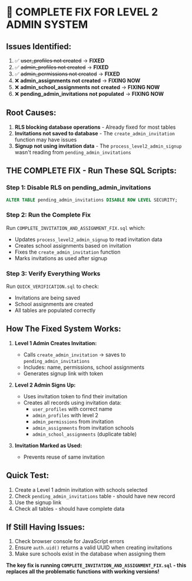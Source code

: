# 🎯 COMPLETE FIX FOR LEVEL 2 ADMIN SYSTEM

## Issues Identified:
1. ✅ ~~user_profiles not created~~ → **FIXED**
2. ✅ ~~admin_profiles not created~~ → **FIXED**  
3. ✅ ~~admin_permissions not created~~ → **FIXED**
4. ❌ **admin_assignments not created** → **FIXING NOW**
5. ❌ **admin_school_assignments not created** → **FIXING NOW**
6. ❌ **pending_admin_invitations not populated** → **FIXING NOW**

## Root Causes:
1. **RLS blocking database operations** - Already fixed for most tables
2. **Invitations not saved to database** - The `create_admin_invitation` function may have issues
3. **Signup not using invitation data** - The `process_level2_admin_signup` wasn't reading from `pending_admin_invitations`

## THE COMPLETE FIX - Run These SQL Scripts:

### Step 1: Disable RLS on pending_admin_invitations
```sql
ALTER TABLE pending_admin_invitations DISABLE ROW LEVEL SECURITY;
```

### Step 2: Run the Complete Fix
Run `COMPLETE_INVITATION_AND_ASSIGNMENT_FIX.sql` which:
- Updates `process_level2_admin_signup` to read invitation data
- Creates school assignments based on invitation
- Fixes the `create_admin_invitation` function
- Marks invitations as used after signup

### Step 3: Verify Everything Works
Run `QUICK_VERIFICATION.sql` to check:
- Invitations are being saved
- School assignments are created
- All tables are populated correctly

## How The Fixed System Works:

1. **Level 1 Admin Creates Invitation:**
   - Calls `create_admin_invitation` → saves to `pending_admin_invitations`
   - Includes: name, permissions, school assignments
   - Generates signup link with token

2. **Level 2 Admin Signs Up:**
   - Uses invitation token to find their invitation
   - Creates all records using invitation data:
     - `user_profiles` with correct name
     - `admin_profiles` with level 2
     - `admin_permissions` from invitation
     - `admin_assignments` from invitation schools
     - `admin_school_assignments` (duplicate table)

3. **Invitation Marked as Used:**
   - Prevents reuse of same invitation

## Quick Test:

1. Create a Level 1 admin invitation with schools selected
2. Check `pending_admin_invitations` table - should have new record
3. Use the signup link
4. Check all tables - should have complete data

## If Still Having Issues:

1. Check browser console for JavaScript errors
2. Ensure `auth.uid()` returns a valid UUID when creating invitations
3. Make sure schools exist in the database when assigning them

**The key fix is running `COMPLETE_INVITATION_AND_ASSIGNMENT_FIX.sql` - this replaces all the problematic functions with working versions!**
